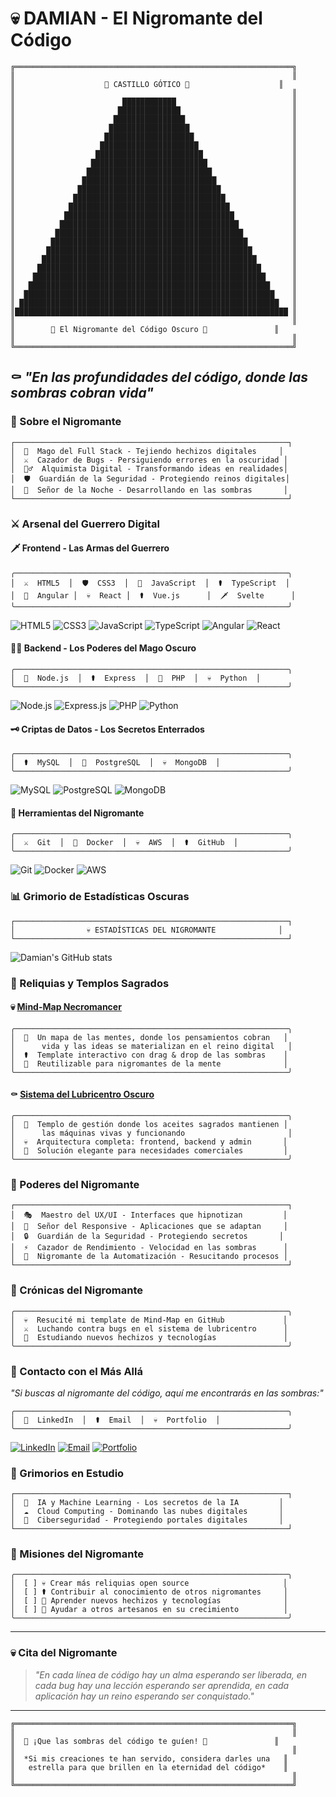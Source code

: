 # 💀 DAMIAN - El Nigromante del Código

```
╔══════════════════════════════════════════════════════════════╗
║                                                              ║
║                    🏰 CASTILLO GÓTICO 🏰                    ║
║                                                              ║
║                        ████████████                          ║
║                       ██████████████                         ║
║                      ████████████████                        ║
║                     ██████████████████                       ║
║                    ████████████████████                      ║
║                   ██████████████████████                     ║
║                  ████████████████████████                    ║
║                 ██████████████████████████                   ║
║                ████████████████████████████                  ║
║               ██████████████████████████████                 ║
║              ████████████████████████████████                ║
║             ██████████████████████████████████               ║
║            ████████████████████████████████████              ║
║           ██████████████████████████████████████             ║
║          ████████████████████████████████████████            ║
║         ██████████████████████████████████████████           ║
║        ████████████████████████████████████████████          ║
║       ██████████████████████████████████████████████         ║
║      ████████████████████████████████████████████████        ║
║     ██████████████████████████████████████████████████       ║
║    ████████████████████████████████████████████████████      ║
║   ██████████████████████████████████████████████████████     ║
║  ████████████████████████████████████████████████████████    ║
║ ██████████████████████████████████████████████████████████   ║
║█████████████████████████████████████████████████████████████ ║
║                                                              ║
║        🖤 El Nigromante del Código Oscuro 🖤               ║
║                                                              ║
╚══════════════════════════════════════════════════════════════╝
```

## ⚰️ *"En las profundidades del código, donde las sombras cobran vida"*

### 🖤 Sobre el Nigromante

```
┌─────────────────────────────────────────────────────────────┐
│  🔮  Mago del Full Stack - Tejiendo hechizos digitales     │
│  ⚔️  Cazador de Bugs - Persiguiendo errores en la oscuridad │
│  🧙‍♂️  Alquimista Digital - Transformando ideas en realidades│
│  🛡️  Guardián de la Seguridad - Protegiendo reinos digitales│
│  🦇  Señor de la Noche - Desarrollando en las sombras       │
└─────────────────────────────────────────────────────────────┘
```

### ⚔️ Arsenal del Guerrero Digital

#### 🗡️ Frontend - Las Armas del Guerrero
```
╭─────────────────────────────────────────────────────────────╮
│  ⚔️  HTML5  │  🛡️  CSS3  │  🔮  JavaScript  │  ⚰️  TypeScript  │
│  🖤  Angular │  💀  React │  ⚰️  Vue.js      │  🗡️  Svelte      │
╰─────────────────────────────────────────────────────────────╯
```

![HTML5](https://img.shields.io/badge/HTML5-E34F26?style=for-the-badge&logo=html5&logoColor=white)
![CSS3](https://img.shields.io/badge/CSS3-1572B6?style=for-the-badge&logo=css3&logoColor=white)
![JavaScript](https://img.shields.io/badge/JavaScript-F7DF1E?style=for-the-badge&logo=javascript&logoColor=black)
![TypeScript](https://img.shields.io/badge/TypeScript-007ACC?style=for-the-badge&logo=typescript&logoColor=white)
![Angular](https://img.shields.io/badge/Angular-DD0031?style=for-the-badge&logo=angular&logoColor=white)
![React](https://img.shields.io/badge/React-20232A?style=for-the-badge&logo=react&logoColor=61DAFB)

#### 🧙‍♂️ Backend - Los Poderes del Mago Oscuro
```
╭─────────────────────────────────────────────────────────────╮
│  🔮  Node.js  │  ⚰️  Express  │  🖤  PHP  │  💀  Python  │
╰─────────────────────────────────────────────────────────────╯
```

![Node.js](https://img.shields.io/badge/Node.js-43853D?style=for-the-badge&logo=node.js&logoColor=white)
![Express.js](https://img.shields.io/badge/Express.js-404D59?style=for-the-badge)
![PHP](https://img.shields.io/badge/PHP-777BB4?style=for-the-badge&logo=php&logoColor=white)
![Python](https://img.shields.io/badge/Python-3776AB?style=for-the-badge&logo=python&logoColor=white)

#### 🗝️ Criptas de Datos - Los Secretos Enterrados
```
╭─────────────────────────────────────────────────────────────╮
│  ⚰️  MySQL  │  🖤  PostgreSQL  │  💀  MongoDB  │
╰─────────────────────────────────────────────────────────────╯
```

![MySQL](https://img.shields.io/badge/MySQL-00000F?style=for-the-badge&logo=mysql&logoColor=white)
![PostgreSQL](https://img.shields.io/badge/PostgreSQL-316192?style=for-the-badge&logo=postgresql&logoColor=white)
![MongoDB](https://img.shields.io/badge/MongoDB-4EA94B?style=for-the-badge&logo=mongodb&logoColor=white)

#### 🔮 Herramientas del Nigromante
```
╭─────────────────────────────────────────────────────────────╮
│  ⚔️  Git  │  🖤  Docker  │  💀  AWS  │  ⚰️  GitHub  │
╰─────────────────────────────────────────────────────────────╯
```

![Git](https://img.shields.io/badge/Git-F05032?style=for-the-badge&logo=git&logoColor=white)
![Docker](https://img.shields.io/badge/Docker-2496ED?style=for-the-badge&logo=docker&logoColor=white)
![AWS](https://img.shields.io/badge/AWS-232F3E?style=for-the-badge&logo=amazon-aws&logoColor=white)

### 📊 Grimorio de Estadísticas Oscuras

```
┌─────────────────────────────────────────────────────────────┐
│                💀 ESTADÍSTICAS DEL NIGROMANTE              │
└─────────────────────────────────────────────────────────────┘
```

![Damian's GitHub stats](https://github-readme-stats.vercel.app/api?username=Damian211997&show_icons=true&theme=dark&bg_color=0d1117&text_color=ffffff&icon_color=ff6b6b&title_color=ff6b6b&border_color=ff6b6b)

### 🏰 Reliquias y Templos Sagrados

#### 💀 [Mind-Map Necromancer](https://github.com/Damian211997/Mind-Map)
```
╭─────────────────────────────────────────────────────────────╮
│  🔮  Un mapa de las mentes, donde los pensamientos cobran   │
│      vida y las ideas se materializan en el reino digital   │
│  ⚰️  Template interactivo con drag & drop de las sombras    │
│  🖤  Reutilizable para nigromantes de la mente              │
╰─────────────────────────────────────────────────────────────╯
```

#### ⚰️ [Sistema del Lubricentro Oscuro](https://github.com/Damian211997/lubricentro)
```
╭─────────────────────────────────────────────────────────────╮
│  🏰  Templo de gestión donde los aceites sagrados mantienen │
│      las máquinas vivas y funcionando                       │
│  💀  Arquitectura completa: frontend, backend y admin       │
│  🖤  Solución elegante para necesidades comerciales         │
╰─────────────────────────────────────────────────────────────╯
```

### 🌙 Poderes del Nigromante

```
┌─────────────────────────────────────────────────────────────┐
│  🎭  Maestro del UX/UI - Interfaces que hipnotizan         │
│  📱  Señor del Responsive - Aplicaciones que se adaptan     │
│  🔒  Guardián de la Seguridad - Protegiendo secretos       │
│  ⚡  Cazador de Rendimiento - Velocidad en las sombras      │
│  🤖  Nigromante de la Automatización - Resucitando procesos │
└─────────────────────────────────────────────────────────────┘
```

### 📜 Crónicas del Nigromante

<!--START_SECTION:activity-->
```
╭─────────────────────────────────────────────────────────────╮
│  💀  Resucité mi template de Mind-Map en GitHub             │
│  ⚔️  Luchando contra bugs en el sistema de lubricentro      │
│  🔮  Estudiando nuevos hechizos y tecnologías               │
╰─────────────────────────────────────────────────────────────╯
```
<!--END_SECTION:activity-->

### 🦇 Contacto con el Más Allá

*"Si buscas al nigromante del código, aquí me encontrarás en las sombras:"*

```
╭─────────────────────────────────────────────────────────────╮
│  🖤  LinkedIn  │  ⚰️  Email  │  💀  Portfolio  │
╰─────────────────────────────────────────────────────────────╯
```

[![LinkedIn](https://img.shields.io/badge/LinkedIn-0077B5?style=for-the-badge&logo=linkedin&logoColor=white)](https://linkedin.com/in/damian211997)
[![Email](https://img.shields.io/badge/Email-D14836?style=for-the-badge&logo=gmail&logoColor=white)](mailto:damian@example.com)
[![Portfolio](https://img.shields.io/badge/Portfolio-FF5722?style=for-the-badge&logo=todoist&logoColor=white)](https://damian211997.dev)

### 📖 Grimorios en Estudio

```
┌─────────────────────────────────────────────────────────────┐
│  🔮  IA y Machine Learning - Los secretos de la IA         │
│  ☁️  Cloud Computing - Dominando las nubes digitales       │
│  🔐  Ciberseguridad - Protegiendo portales digitales       │
└─────────────────────────────────────────────────────────────┘
```

### 🎯 Misiones del Nigromante

```
╭─────────────────────────────────────────────────────────────╮
│  [ ] 💀 Crear más reliquias open source                     │
│  [ ] ⚰️ Contribuir al conocimiento de otros nigromantes     │
│  [ ] 🔮 Aprender nuevos hechizos y tecnologías              │
│  [ ] 🖤 Ayudar a otros artesanos en su crecimiento          │
╰─────────────────────────────────────────────────────────────╯
```

---

### 💀 Cita del Nigromante

> *"En cada línea de código hay un alma esperando ser liberada, en cada bug hay una lección esperando ser aprendida, en cada aplicación hay un reino esperando ser conquistado."*

---

```
╔══════════════════════════════════════════════════════════════╗
║                                                              ║
║  🖤 ¡Que las sombras del código te guíen! 🖤               ║
║                                                              ║
║  *Si mis creaciones te han servido, considera darles una   ║
║   estrella para que brillen en la eternidad del código*    ║
║                                                              ║
╚══════════════════════════════════════════════════════════════╝
```
